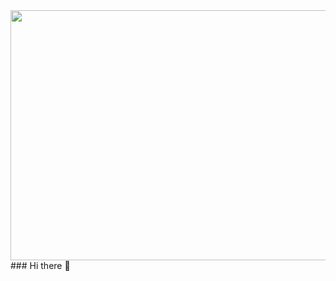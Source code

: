 <div id="header" align="center">
  <img src="https://ampron.eu/wp-content/uploads/2019/01/code-developer.gif" height="400" width="600"/>
</div>
### Hi there 👋

<!--
**sagar-aute/sagar-aute** is a ✨ _special_ ✨ repository because its `README.md` (this file) appears on your GitHub profile.

Here are some ideas to get you started:

- 🔭 I’m currently working on ...
- 🌱 I’m currently learning ...
- 👯 I’m looking to collaborate on ...
- 🤔 I’m looking for help with ...
- 💬 Ask me about ...
- 📫 How to reach me: ...
- 😄 Pronouns: ...
- ⚡ Fun fact: ...
-->
